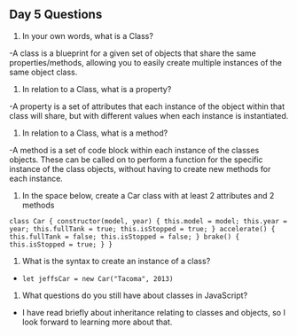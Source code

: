 ## Day 5 Questions

1. In your own words, what is a Class?  

-A class is a blueprint for a given set of objects that share the same properties/methods, allowing you to easily create multiple instances of the same object class.

1. In relation to a Class, what is a property?  

-A property is a set of attributes that each instance of the object within that class will share, but with different values when each instance is instantiated.

1. In relation to a Class, what is a method?  

-A method is a set of code block within each instance of the classes objects. These can be called on to perform a function for the specific instance of the class objects, without having to create new methods for each instance.

1. In the space below, create a Car class with at least 2 attributes and 2 methods  

`class Car {
   constructor(model, year) {
     this.model = model;
     this.year = year;
     this.fullTank = true;
     this.isStopped = true;
   }
   accelerate() {
     this.fullTank = false;
     this.isStopped = false;
   }
   brake() {
     this.isStopped = true;
   }
  }`

1. What is the syntax to create an instance of a class?  

- `let jeffsCar = new Car("Tacoma", 2013)`

1. What questions do you still have about classes in JavaScript?  

- I have read briefly about inheritance relating to classes and objects, so I look forward to learning more about that.
